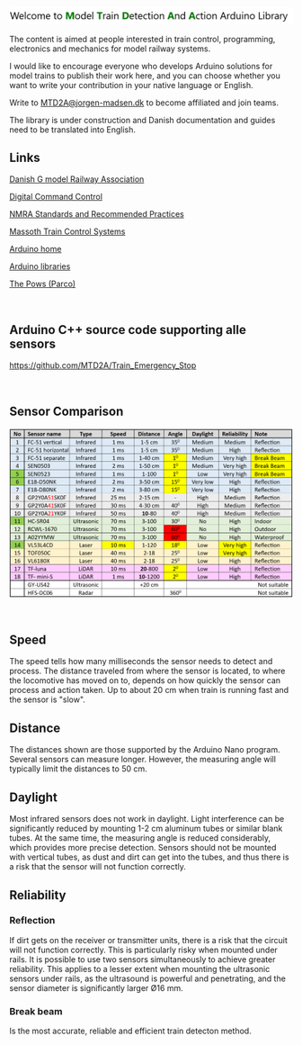 ![](/image/MTDAA-heading.png)

The content is aimed at people interested in train control, programming, electronics and mechanics for model railway systems.

I would like to encourage everyone who develops Arduino solutions for model trains to publish their work here,
and you can choose whether you want to write your contribution in your native language or English.

Write to MTD2A@jorgen-madsen.dk to become affiliated and join teams.

The library is under construction and Danish documentation and guides need to be translated into English.

## Links

[Danish G model Railway Association](https://danskgmodelforening.dk/)

[Digital Command Control](https://en.wikipedia.org/wiki/Digital_Command_Control)

[NMRA Standards and Recommended Practices](https://www.nmra.org/index-nmra-standards-and-recommended-practices)

[Massoth Train Control Systems](https://www.massoth.de/en/)

[Arduino home](https://www.arduino.cc/)

[Arduino libraries](https://docs.arduino.cc/libraries/)

[The Pows (Parco)](https://usuaris.tinet.cat/fmco/home_en.htm)

<br/> 

## Arduino C++ source code supporting alle sensors
https://github.com/MTD2A/Train_Emergency_Stop

<br/> 

## Sensor Comparison

![](/image/Sensor%20Comparison.png)

<br/> 

## Speed 

The speed tells how many milliseconds the sensor needs to detect and process. The distance traveled from where the sensor is located, to where the locomotive has moved on to, depends on how quickly the sensor can process and action taken. Up to about 20 cm when train is running fast and the sensor is "slow".

## Distance 

The distances shown are those supported by the Arduino Nano program. Several sensors can measure longer. However, the measuring angle will typically limit the distances to 50 cm.

## Daylight

Most infrared sensors does not work in daylight. Light interference can be significantly reduced by mounting 1-2 cm aluminum tubes or similar blank tubes. At the same time, the measuring angle is reduced considerably, which provides more precise detection. Sensors should not be mounted with vertical tubes, as dust and dirt can get into the tubes, and thus there is a risk that the sensor will not function correctly. 

## Reliability

### Reflection

If dirt gets on the receiver or transmitter units, there is a risk that the circuit will not function correctly. This is particularly risky when mounted under rails. It is possible to use two sensors simultaneously to achieve greater reliability.
This applies to a lesser extent when mounting the ultrasonic sensors under rails, as the ultrasound is powerful and penetrating, and the sensor diameter is significantly larger Ø16 mm. 

### Break beam

Is the most accurate, reliable and efficient train detecton method.
